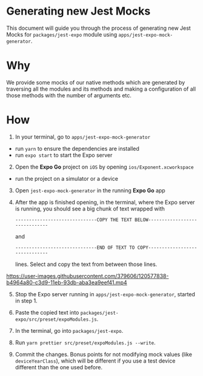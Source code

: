# Generating new Jest Mocks

This document will guide you through the process of generating new Jest Mocks for `packages/jest-expo` module using `apps/jest-expo-mock-generator`.

# **Why**

We provide some mocks of our native methods which are generated by traversing all the modules and its methods and making a configuration of all those methods with the number of arguments etc.

# **How**

1. In your terminal, go to `apps/jest-expo-mock-generator`
  - run `yarn` to ensure the dependencies are installed
  - run `expo start` to start the Expo server

2. Open the **Expo Go** project on `iOS` by opening `ios/Exponent.xcworkspace`
  - run the project on a simulator or a device

3. Open `jest-expo-mock-generator` in the running **Expo Go** app

4. After the app is finished opening, in the terminal, where the Expo server is running, you should see a big chunk of text wrapped with

    `------------------------------COPY THE TEXT BELOW------------------------------`

    and

    `------------------------------END OF TEXT TO COPY------------------------------`

    lines. Select and copy the text from between those lines.
    
https://user-images.githubusercontent.com/379606/120577838-b4964a80-c3d9-11eb-93db-aba3ea9eef41.mp4

5. Stop the Expo server running in `apps/jest-expo-mock-generator`, started in step 1.

6. Paste the copied text into `packages/jest-expo/src/preset/expoModules.js`.

7. In the terminal, go into `packages/jest-expo`.

8. Run `yarn prettier src/preset/expoModules.js --write`.

9. Commit the changes. Bonus points for not modifying mock values (like `deviceYearClass`), which will be different if you use a test device different than the one used before.
